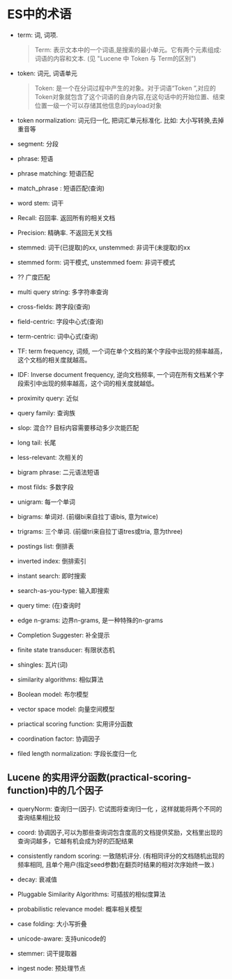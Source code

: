 # ES中的术语
- term: 词, 词项.
    > Term: 表示文本中的一个词语,是搜索的最小单元。它有两个元素组成:词语的内容和文本. (见 "Lucene 中 Token 与 Term的区别")
- token: 词元, 词语单元
    > Token: 是一个在分词过程中产生的对象。对于词语“Token ”,对应的Token对象就包含了这个词语的自身内容,在这句话中的开始位置、结束位置一级一个可以存储其他信息的payload对象
- token normalization: 词元归一化, 把词汇单元标准化. 比如: 大小写转换,去掉重音等
- segment: 分段
- phrase: 短语
- phrase matching: 短语匹配
- match_phrase : 短语匹配(查询)
- word stem: 词干
- Recall: 召回率. 返回所有的相关文档
- Precision: 精确率. 不返回无关文档
- stemmed: 词干(已提取)的xx, unstemmed: 非词干(未提取)的xx
- stemmed form: 词干模式, unstemmed foem: 非词干模式
- ?? 广度匹配
- multi query string: 多字符串查询
- cross-fields: 跨字段(查询)
- field-centric: 字段中心式(查询)
- term-centric: 词中心式(查询)
- TF: term frequency, 词频, 一个词在单个文档的某个字段中出现的频率越高，这个文档的相关度就越高。 
- IDF: Inverse document frequency, 逆向文档频率, 一个词在所有文档某个字段索引中出现的频率越高，这个词的相关度就越低。 
- proximity query: 近似
- query family: 查询族
- slop: 混合?? 目标内容需要移动多少次能匹配
- long tail: 长尾
- less-relevant: 次相关的
- bigram phrase: 二元语法短语
- most filds: 多数字段

- unigram: 每一个单词
- bigrams: 单词对. (前缀bi来自拉丁语bis, 意为twice)
- trigrams: 三个单词. (前缀tri来自拉丁语tres或tria, 意为three)
- postings list: 倒排表
- inverted index: 倒排索引
- instant search: 即时搜索
- search-as-you-type: 输入即搜索
- query time: (在)查询时
- edge n-grams: 边界n-grams, 是一种特殊的n-grams
- Completion Suggester: 补全提示
- finite state transducer: 有限状态机
- shingles: 瓦片(词)
- similarity algorithms: 相似算法
- Boolean model: 布尔模型
- vector space model: 向量空间模型
- priactical scoring function: 实用评分函数
- coordination factor: 协调因子
- filed length normalization: 字段长度归一化
## Lucene 的实用评分函数(practical-scoring-function)中的几个因子
- queryNorm: 查询归一(因子). 它试图将查询归一化 ，这样就能将两个不同的查询结果相比较
- coord: 协调因子,可以为那些查询词包含度高的文档提供奖励，文档里出现的查询词越多，它越有机会成为好的匹配结果
- consistently random scoring: 一致随机评分.  (有相同评分的文档随机出现的频率相同, 且单个用户(指定seed参数)在翻页时结果的相对次序始终一致.)
- decay: 衰减值

- Pluggable Similarity Algorithms: 可插拔的相似度算法
- probabilistic relevance model: 概率相关模型
- case folding: 大小写折叠
- unicode-aware: 支持unicode的
- stemmer: 词干提取器
- ingest node: 预处理节点

